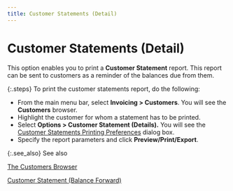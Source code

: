 ```yaml
---
title: Customer Statements (Detail)
---
```


# Customer Statements (Detail)


This option enables you to print a **Customer 
 Statement** report. This report can be sent to customers as a reminder  of the balances due from them.


{:.steps}
To print the customer statements report, do the following:

- From the main  menu bar, select **Invoicing &gt; Customers**.  You will see the **Customers** browser.
- Highlight the  customer for whom a statement has to be printed.
- Select **Options &gt; Customer Statement (Details).**  You will see the [Customer Statements Printing  Preferences]({{site.mc_baseurl}}/misc/customer_statement_parameters_customer_browser_options.html) dialog box.
- Specify the  report parameters and click **Preview/Print/Export**.



{:.see_also}
See also


[The  Customers Browser]({{site.mc_baseurl}}/customers-browser/the_customer_browser.html)


[Customer  Statement (Balance Forward)]({{site.mc_baseurl}}/customers-browser/other-options/print_statement_customer_statement_balance_forward_mc.html)
